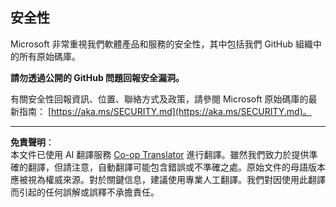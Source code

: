 <!--
CO_OP_TRANSLATOR_METADATA:
{
  "original_hash": "7229f7490ea61a04330b79651ac4d37e",
  "translation_date": "2025-09-09T19:00:46+00:00",
  "source_file": "SECURITY.md",
  "language_code": "mo"
}
-->
## 安全性

Microsoft 非常重視我們軟體產品和服務的安全性，其中包括我們 GitHub 組織中的所有原始碼庫。

**請勿透過公開的 GitHub 問題回報安全漏洞。**

有關安全性回報資訊、位置、聯絡方式及政策，請參閱 Microsoft 原始碼庫的最新指南：
[https://aka.ms/SECURITY.md](https://aka.ms/SECURITY.md)。

---

**免責聲明**：  
本文件已使用 AI 翻譯服務 [Co-op Translator](https://github.com/Azure/co-op-translator) 進行翻譯。雖然我們致力於提供準確的翻譯，但請注意，自動翻譯可能包含錯誤或不準確之處。原始文件的母語版本應被視為權威來源。對於關鍵信息，建議使用專業人工翻譯。我們對因使用此翻譯而引起的任何誤解或誤釋不承擔責任。